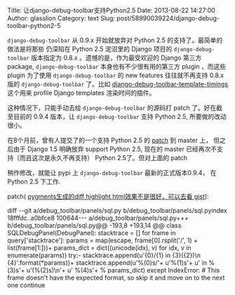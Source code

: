 Title: 让django-debug-toolbar支持Python2.5
Date: 2013-08-22 14:27:00
Author: glasslion
Category: text
Slug: post/58990039224/django-debug-toolbar-python2-5

`django-debug-toolbar` 从 0.9.x 开始就放弃对 Python 2.5
的支持了。最简单的做法是将那些 仍深陷在 Python 2.5 泥沼里的 Django
项目的 `django-debug-toolbar` 版本指定为 0.8.x
。遗憾的是，作为最受欢迎的 Django 第三方 package, `django-debug-toolbar`
本身也有不少很有用的第三方 plugin ，而这些 plugin 为了使用
`django-debug-toolbar` 的 new features 往往就不再支持 0.8.x 版的
`django-debug-toolbar` 了。比如
[django-debug-toolbar-template-timings][] 这个用来 profile Django
templates 渲染时间的插件。

</p>

这种情况下，只能手动去给 `django-debug-toolbar` 的源码打 patch
了。好在截至目前的 0.9.4 版本，让 `django-debug-toolbar` 支持 Python
2.5, 所要做的改动很小。

</p>

在8个月前，曾有人提交了的一个支持 Python 2.5 的 [patch][] 到 master 上，
但之后由于 Django 1.5 明确放弃 support Python 2.5, 现在的 master
已经再次不支持（而且这次是永久不再支持） Python 2.5了。但对上面的 patch

稍作修改，就能让 pypi 上 `django-debug-toolbar` 最新的正式版本0.9.4， 在
Python 2.5 下工作.

</p>

patch( [pygments生成的diff highlight html效果不是很好，可以去看
gist][]):

</p>

<div class="highlight">
    diff --git a/debug_toolbar/panels/sql.py b/debug_toolbar/panels/sql.pyindex 18fffdc..a0bfce8 100644--- a/debug_toolbar/panels/sql.py+++ b/debug_toolbar/panels/sql.py@@ -193,8 +193,14 @@ class SQLDebugPanel(DebugPanel):                 stacktrace = []                 for frame in query['stacktrace']:                     params = map(escape, frame[0].rsplit('/', 1) + list(frame[1:]))+                    params_dict = dict((unicode(idx), v) for idx, v in enumerate(params))                     try:-                        stacktrace.append(u'<span class="path">{0}/</span><span class="file">{1}</span> in <span class="func">{3}</span>(<span class="lineno">{2}</span>)\n  <span class="code">{4}</span>'.format(*params))+                        stacktrace.append(u'<span class="path">%(0)s/</span>'+                              u'<span class="file">%(1)s</span>'+                              u' in <span class="func">%(3)s</span>'+                              u'(<span class="lineno">%(2)s</span>)\n'+                              u'  <span class="code">%(4)s</span>'+                              % params_dict)                     except IndexError:                         # This frame doesn't have the expected format, so skip it and move on to the next one                         continue

</div>
</p>

  [django-debug-toolbar-template-timings]: https://github.com/orf/django-debug-toolbar-template-timings
  [patch]: https://github.com/django-debug-toolbar/django-debug-toolbar/commit/3013b5a6e4c682004207e944ebea172a39e52e8c
  [pygments生成的diff highlight html效果不是很好，可以去看 gist]: https://gist.github.com/glasslion/6303816
